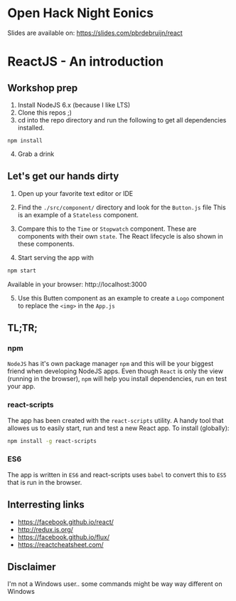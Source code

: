 # Open Hack Night Eonics
Slides are available on:
https://slides.com/pbrdebruijn/react

# ReactJS - An introduction

## Workshop prep

1. Install NodeJS 6.x (because I like LTS) 
2. Clone this repos ;)
3. cd into the repo directory and run the following to get all dependencies installed.
```
npm install
```
4. Grab a drink

## Let's get our hands dirty

1. Open up your favorite text editor or IDE

2. Find the `./src/component/` directory and look for the `Button.js` file
This is an example of a `Stateless` component.

3. Compare this to the `Time` or `Stopwatch` component.
These are components with their own `state`.
The React lifecycle is also shown in these components.

4. Start serving the app with
```bash
npm start
```
Available in your browser:
http://localhost:3000

5. Use this Butten component as an example to create a `Logo` component to replace the `<img>` in the `App.js`

## TL;TR;

### npm
`NodeJS` has it's own package manager `npm` and this will be your biggest friend when developing NodeJS apps. Even though `React` is only the view (running in the browser), `npm` will help you install dependencies, run en test your app.

### react-scripts
The app has been created with the `react-scripts` utility.
A handy tool that allowes us to easily start, run and test a new React app.
To install (globally):
```bash
npm install -g react-scripts
```

### ES6
The app is written in `ES6` and react-scripts uses `babel` to convert this to `ES5` that is run in the browser.

## Interresting links
- https://facebook.github.io/react/
- http://redux.js.org/
- https://facebook.github.io/flux/ 
- https://reactcheatsheet.com/

## Disclaimer
I'm not a Windows user.. some commands might be way way different on Windows